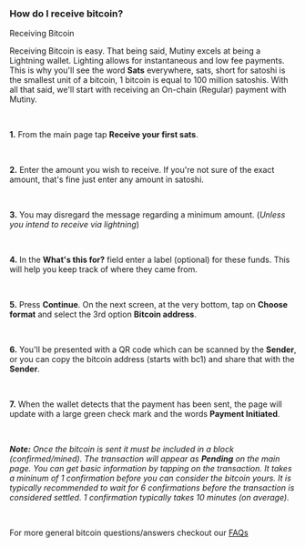 ### How do I receive bitcoin?

 
<p class="text-lg pb-4 font-semibold">Receiving Bitcoin</p>

Receiving Bitcoin is easy. That being said, Mutiny excels at being a Lightning wallet. Lighting allows for instantaneous and low fee payments.
This is why you'll see the word **Sats** everywhere, sats, short for satoshi is the smallest unit of a bitcoin, 1 bitcoin is equal to 100 million satoshis.
With all that said, we'll start with receiving an On-chain (Regular) payment with Mutiny. 

<br>

**1\.** From the main page tap **Receive your first sats**. 

<br>

**2\.** Enter the amount you wish to receive. If you're not sure of the exact amount, that's fine just enter any amount in satoshi. 

<br>

**3\.** You may disregard the message regarding a minimum amount. (*Unless you intend to receive via lightning*)

<br>

**4\.** In the **What's this for?** field enter a label (optional) for these funds. This will help you keep track of where they came from.  

<br>

**5\.** Press **Continue**. On the next screen, at the very bottom, tap on **Choose format** and select the 3rd option **Bitcoin address**.

<br>

**6\.** You'll be presented with a QR code which can be scanned by the **Sender**, or you can copy the bitcoin address (starts with bc1) and share that with the **Sender**. 

<br>

**7\.** When the wallet detects that the payment has been sent, the page will update with a large green check mark and the words **Payment Initiated**.

<br>

***Note:*** *Once the bitcoin is sent it must be included in a block (confirmed/mined). 
            The transaction will appear as ***Pending*** on the main page. You can get basic information by tapping on the transaction. 
            It takes a mininum of 1 confirmation before you can consider the bitcoin yours. 
            It is typically recommended to wait for 6 confirmations before the transaction is considered settled. 1 confirmation typically takes 10 minutes (on average).*

<br>

For more general bitcoin questions/answers checkout our <a class="text-[#8cb4ff] underline-offset-auto font-semibold" href="/faq" target="_blank">FAQs<a>

